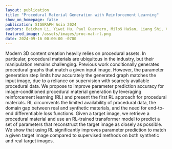 ```yaml
---
layout: publication
title: "Procedural Material Generation with Reinforcement Learning"
show_on_homepage: false
publication: SIGGRAPH Asia 2024
authors: Beichen Li, Yiwei Hu, Paul Guerrero, Miloš Hašan, Liang Shi, Valentin Deschaintre, Wojciech Matusik
featured_image: /assets/images/proc-mat-rl.png
date: 2024-09-16 00:00:00 -0700
---
```


Modern 3D content creation heavily relies on procedural assets. In particular, procedural materials are ubiquitous in the industry, but their manipulation remains challenging. Previous work conditionally generates procedural graphs that match a given input image. However, the parameter generation step limits how accurately the generated graph matches the input image, due to a reliance on supervision with scarcely available procedural data. We propose to improve parameter prediction accuracy for image-conditioned procedural material generation by leveraging reinforcement learning (RL) and present the first RL approach for procedural materials. RL circumvents the limited availability of procedural data, the domain gap between real and synthetic materials, and the need for end-to-end differentiable loss functions. Given a target image, we retrieve a procedural material and use an RL-trained transformer model to predict a set of parameters that reconstruct the target image as closely as possible. We show that using RL significantly improves parameter prediction to match a given target image compared to supervised methods on both synthetic and real target images.
